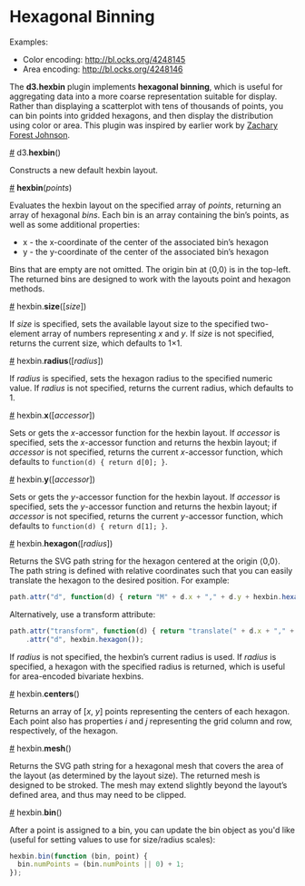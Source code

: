 # Hexagonal Binning

Examples:

* Color encoding: <http://bl.ocks.org/4248145>
* Area encoding: <http://bl.ocks.org/4248146>

The **d3.hexbin** plugin implements **hexagonal binning**, which is useful for aggregating data into a more coarse representation suitable for display. Rather than displaying a scatterplot with tens of thousands of points, you can bin points into gridded hexagons, and then display the distribution using color or area. This plugin was inspired by earlier work by [Zachary Forest Johnson](http://indiemaps.com/blog/2011/10/hexbins/).

<a name="hexbin" href="#hexbin">#</a> d3.<b>hexbin</b>()

Constructs a new default hexbin layout.

<a name="_hexbin" href="#_hexbin">#</a> <b>hexbin</b>(<i>points</i>)

Evaluates the hexbin layout on the specified array of *points*, returning an array of hexagonal *bins*. Each bin is an array containing the bin’s points, as well as some additional properties:

* x - the x-coordinate of the center of the associated bin’s hexagon
* y - the y-coordinate of the center of the associated bin’s hexagon

Bins that are empty are not omitted. The origin bin at ⟨0,0⟩ is in the top-left. The returned bins are designed to work with the layouts point and hexagon methods.

<a href="size" href="#size">#</a> hexbin.<b>size</b>([<i>size</i>])

If *size* is specified, sets the available layout size to the specified two-element array of numbers representing *x* and *y*. If *size* is not specified, returns the current size, which defaults to 1×1.

<a href="radius" href="#radius">#</a> hexbin.<b>radius</b>([<i>radius</i>])

If *radius* is specified, sets the hexagon radius to the specified numeric value. If *radius* is not specified, returns the current radius, which defaults to 1.

<a name="x" href="#x">#</a> hexbin.<b>x</b>([<i>accessor</i>])

Sets or gets the *x*-accessor function for the hexbin layout. If *accessor* is specified, sets the *x*-accessor function and returns the hexbin layout; if *accessor* is not specified, returns the current *x*-accessor function, which defaults to `function(d) { return d[0]; }`.

<a name="y" href="#y">#</a> hexbin.<b>y</b>([<i>accessor</i>])

Sets or gets the *y*-accessor function for the hexbin layout. If *accessor* is specified, sets the *y*-accessor function and returns the hexbin layout; if *accessor* is not specified, returns the current *y*-accessor function, which defaults to `function(d) { return d[1]; }`.

<a href="hexagon" href="#hexagon">#</a> hexbin.<b>hexagon</b>([<i>radius</i>])

Returns the SVG path string for the hexagon centered at the origin ⟨0,0⟩. The path string is defined with relative coordinates such that you can easily translate the hexagon to the desired position. For example:

```js
path.attr("d", function(d) { return "M" + d.x + "," + d.y + hexbin.hexagon(); });
```

Alternatively, use a transform attribute:

```js
path.attr("transform", function(d) { return "translate(" + d.x + "," + d.y + ")"; })
    .attr("d", hexbin.hexagon());
```

If *radius* is not specified, the hexbin’s current radius is used. If *radius* is specified, a hexagon with the specified radius is returned, which is useful for area-encoded bivariate hexbins.

<a href="centers" href="#centers">#</a> hexbin.<b>centers</b>()

Returns an array of [*x*, *y*] points representing the centers of each hexagon. Each point also has properties *i* and *j* representing the grid column and row, respectively, of the hexagon.

<a href="mesh" href="#mesh">#</a> hexbin.<b>mesh</b>()

Returns the SVG path string for a hexagonal mesh that covers the area of the layout (as determined by the layout size). The returned mesh is designed to be stroked. The mesh may extend slightly beyond the layout’s defined area, and thus may need to be clipped.

<a href="bin" href="#bin">#</a> hexbin.<b>bin</b>()

After a point is assigned to a bin, you can update the bin object as you'd like (useful for setting values to use for size/radius scales):
```js
hexbin.bin(function (bin, point) {
  bin.numPoints = (bin.numPoints || 0) + 1;
});
```
 
